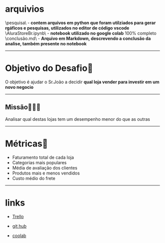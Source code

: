 # arquivios
\pesquisa\ - **contem arquivos em python que foram utilziados para gerar rgáficos e pesquisas, utilizados no editor de código vscode**<br>
\AluraStoreBr.ipynb\ - **notebook utilizado no google colab** 100% completo<br>
\conclusão.md\ - **Arquivo em Markdown, descrevendo a conclusão da analise, também presente no notebook**<br>

---

# Objetivo do Desafio🐍
O objetivo é ajudar o Sr.João a decidir **qual loja vender para investir em um novo negocio**


---

## Missão👨🏻‍💻

Analisar qual destas lojas tem um desempenho menor do que as outras

---

# Métricas📐

* Faturamento total de cada loja
* Categorias mais populares
* Média de avaliação dos clientes
* Produtos mais e menos vendidos
* Custo médio do frete

---

# links

* [Trello](https://trello.com/b/IMCMcivD/alura-store-latam)
  
* [git hub](https://github.com/alura-es-cursos/challenge1-data-science/tree/main)

* [coolab](https://colab.research.google.com/drive/1_4gnBSYaXRJkjNzFZAYqD9DedTSOZL_1#scrollTo=RhEdWd9YUR6H)
